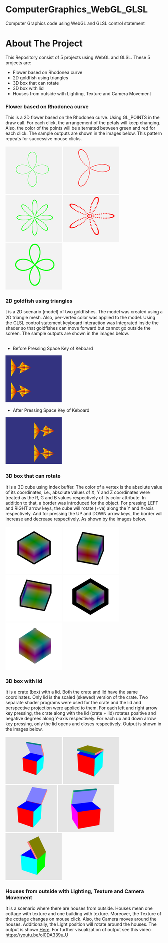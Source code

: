 # ComputerGraphics_WebGL_GLSL
Computer Graphics code using WebGL and GLSL control statement

<!--
*** Thanks for checking out the Best-README-Template. If you have a suggestion
*** that would make this better, please fork the repo and create a pull request
*** or simply open an issue with the tag "enhancement".
*** Thanks again! Now go create something AMAZING! :D
-->







<!-- ABOUT THE PROJECT -->
# About The Project

This Repository consist of 5 projects using WebGL and GLSL. These 5 projects are:
* Flower based on Rhodonea curve
* 2D goldfish using triangles
* 3D box that can rotate
* 3D box with lid
* Houses from outside with Lighting, Texture and Camera Movement
 

### Flower based on Rhodonea curve

This is a 2D flower based on the Rhodonea curve. Using GL_POINTS in the draw call. For each click, the arrangement of the petals will keep changing. Also, the color of the points will be alternated between green and red for each click. The sample outputs are shown in the images below. This pattern repeats for successive mouse clicks.<br> <br>
<img src="flower based on Rhodonea curve/images/partA1.PNG" width="180" height="150">
<img src="flower based on Rhodonea curve/images/partA2.PNG" width="180" height="150">
<img src="flower based on Rhodonea curve/images/partA3.PNG" width="180" height="150">
<img src="flower based on Rhodonea curve/images/partA4.PNG" width="180" height="150">
<img src="flower based on Rhodonea curve/images/partA5.PNG" width="180" height="150">
<!-- ![](flower%20based%20on%20Rhodonea%20curve/images/partA1.PNG)-->

### 2D goldfish using triangles

t is a 2D scenario (model) of two goldfishes. The model was created using a 2D triangle mesh. Also, per-vertex color was applied to the model. Using the GLSL control statement keyboard interaction was Integrated inside the shader so that goldfishes can move forward but cannot go outside the screen. The sample outputs are shown in the images below.<br> <br>

* Before Pressing  Space Key of Keboard
<img src="GoldFish moving/images/BeforeSpaceKeyPressed.PNG" width="180" height="150">

* After Pressing  Space Key of Keboard
<img src="GoldFish moving/images/AfterSpaceKeyPressed.PNG" width="180" height="150">

### 3D box that can rotate

It is a 3D cube using index buffer. The color of a vertex is the absolute value of its coordinates, i.e., absolute values of X, Y and Z coordinates were treated as the R, G and B values respectively of its color attribute. In addition to that, a border was introduced for the object. For pressing LEFT and RIGHT arrow keys, the cube will rotate (+ve) along the Y and X-axis respectively. And for pressing the UP and DOWN arrow keys, the border will increase and decrease respectively. As shown by the images below.<br> <br>
<img src="box Rotate/images/pic1.PNG" width="180" height="150">
<img src="box Rotate/images/pict2.PNG" width="180" height="150">
<img src="box Rotate/images/pic3.PNG" width="180" height="150">
<img src="box Rotate/images/pic4.PNG" width="180" height="150">
<img src="box Rotate/images/pic5.PNG" width="180" height="150">



### 3D box with lid

It is a crate (box) with a lid. Both the crate and lid have the same coordinates. Only lid is the scaled (skewed) version of the crate. Two separate shader programs were used for the crate and the lid and perspective projection were applied to them. For each left and right arrow key pressing, the crate along with the lid (crate + lid)  rotates positive and negative degrees along Y-axis respectively. For each up and down arrow key pressing, only the lid opens and closes respectively. Output is shown in the images below.<br> <br>
<img src="boxLid_Open_Close/images/pic1.PNG" width="180" height="150">
<img src="boxLid_Open_Close/images/pic2.PNG" width="180" height="150">
<img src="boxLid_Open_Close/images/pic3.PNG" height="150">
<img src="boxLid_Open_Close/images/pic4.PNG" width="180" height="150">
<img src="boxLid_Open_Close/images/pic5.PNG" width="180" height="150">


### Houses from outside with Lighting, Texture and Camera Movement

It is a scenario where there are houses from outside. Houses mean one cottage with texture and one building with texture. Moreover, the Texture of the cottage changes on mouse click. Also, the Camera moves around the houses. Additionally, the Light position will rotate around the houses. The output is shown <a href="Houses_with_Lighting_CameraMovement_Texture/visualization.pdf">Here</a>.
For further visualization of output see this video https://youtu.be/oI0DA339u_U












